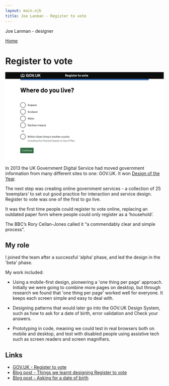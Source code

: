 ```yaml
---
layout: main.njk
title: Joe Lanman - Register to vote
---
```


Joe Lanman - designer

<div class="home-link">

  [Home](/)

</div>

# Register to vote

<img src="/assets/images/register-to-vote.png" alt="Screenshot. Where do you live? Radios: England, Scotland, Wales, Northern Ireland or British citizen living in another country including the Channel Islands or Isle of Man. Button Continue">

In 2013 the UK Government Digital Service had moved government information from many different sites to one: GOV.UK. It won [Design of the Year](https://www.gov.uk/government/news/govuk-wins-design-of-the-year-2013).

The next step was creating online government services - a collection of 25 ‘exemplars’ to set out good practice for interaction and service design. Register to vote was one of the first to go live.

It was the first time people could register to vote online, replacing an outdated paper form where people could only register as a ‘household’.

The BBC’s Rory Cellan-Jones called it “a commendably clear and simple process”.

## My role

I joined the team after a successful ‘alpha’ phase, and led the design in the 'beta' phase.

My work included:

 - Using a mobile-first design, pioneering a 'one thing per page' approach. Initially we were going to combine more pages on desktop, but through research we found that 'one thing per page' worked well for everyone. It keeps each screen simple and easy to deal with.

 - Designing patterns that would later go into the GOV.UK Design System, such as how to ask for a date of birth, error validation and Check your answers.

 - Prototyping in code, meaning we could test in real browsers both on mobile and desktop, and test with disabled people using assistive tech such as screen readers and screen magnifiers.

## Links

  - [GOV.UK - Register to vote](https://gov.uk/register-to-vote)
  - [Blog post - Things we learnt designing Register to vote](https://designnotes.blog.gov.uk/2014/07/14/things-we-learnt-designing-register-to-vote/)
  - [Blog post - Asking for a date of birth](https://designnotes.blog.gov.uk/2013/12/05/asking-for-a-date-of-birth/)
